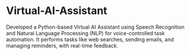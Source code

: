 # Virtual-AI-Assistant
Developed a Python-based Virtual AI Assistant using Speech Recognition and Natural Language Processing (NLP) for voice-controlled task automation. It performs tasks like web searches, sending emails, and managing reminders, with real-time feedback.
